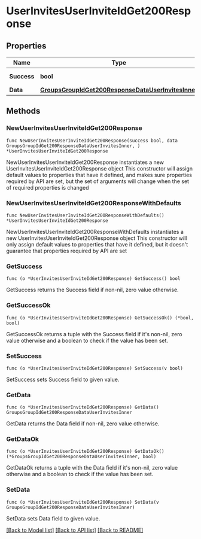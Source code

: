 # UserInvitesUserInviteIdGet200Response

## Properties

Name | Type | Description | Notes
------------ | ------------- | ------------- | -------------
**Success** | **bool** | API request succeeded | 
**Data** | [**GroupsGroupIdGet200ResponseDataUserInvitesInner**](GroupsGroupIdGet200ResponseDataUserInvitesInner.md) |  | 

## Methods

### NewUserInvitesUserInviteIdGet200Response

`func NewUserInvitesUserInviteIdGet200Response(success bool, data GroupsGroupIdGet200ResponseDataUserInvitesInner, ) *UserInvitesUserInviteIdGet200Response`

NewUserInvitesUserInviteIdGet200Response instantiates a new UserInvitesUserInviteIdGet200Response object
This constructor will assign default values to properties that have it defined,
and makes sure properties required by API are set, but the set of arguments
will change when the set of required properties is changed

### NewUserInvitesUserInviteIdGet200ResponseWithDefaults

`func NewUserInvitesUserInviteIdGet200ResponseWithDefaults() *UserInvitesUserInviteIdGet200Response`

NewUserInvitesUserInviteIdGet200ResponseWithDefaults instantiates a new UserInvitesUserInviteIdGet200Response object
This constructor will only assign default values to properties that have it defined,
but it doesn't guarantee that properties required by API are set

### GetSuccess

`func (o *UserInvitesUserInviteIdGet200Response) GetSuccess() bool`

GetSuccess returns the Success field if non-nil, zero value otherwise.

### GetSuccessOk

`func (o *UserInvitesUserInviteIdGet200Response) GetSuccessOk() (*bool, bool)`

GetSuccessOk returns a tuple with the Success field if it's non-nil, zero value otherwise
and a boolean to check if the value has been set.

### SetSuccess

`func (o *UserInvitesUserInviteIdGet200Response) SetSuccess(v bool)`

SetSuccess sets Success field to given value.


### GetData

`func (o *UserInvitesUserInviteIdGet200Response) GetData() GroupsGroupIdGet200ResponseDataUserInvitesInner`

GetData returns the Data field if non-nil, zero value otherwise.

### GetDataOk

`func (o *UserInvitesUserInviteIdGet200Response) GetDataOk() (*GroupsGroupIdGet200ResponseDataUserInvitesInner, bool)`

GetDataOk returns a tuple with the Data field if it's non-nil, zero value otherwise
and a boolean to check if the value has been set.

### SetData

`func (o *UserInvitesUserInviteIdGet200Response) SetData(v GroupsGroupIdGet200ResponseDataUserInvitesInner)`

SetData sets Data field to given value.



[[Back to Model list]](../README.md#documentation-for-models) [[Back to API list]](../README.md#documentation-for-api-endpoints) [[Back to README]](../README.md)


